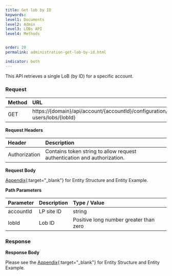 ```yaml
---
title: Get lob by ID
keywords:
level1: Documents
level2: Admin
level3: LOBs API
level4: Methods


order: 20
permalink: administration-get-lob-by-id.html

indicator: both
---
```


This API retrieves a single LoB (by ID) for a specific account.

### Request

|Method   |   URL    |            
|:--------  | :----------------- |
| GET     |    https://{domain}/api/account/{accountId}/configuration/le-users/lobs/{lobId}|

**Request Headers**

|Header     |     Description  |                              
|:------------  | :---------------------  |                   
| Authorization  | Contains token string to allow request authentication and authorization. |

**Request Body**

[Appendix](administration-lobs-appendix.html){:target="_blank"} for Entity Structure and Entity Example.

**Path Parameters**

| Parameter    |   Description   |   Type / Value      |                                      
|:------------  | :------------- |  :----------------- |                                       
|accountId   |    LP site ID   |    string  |
|lobId       |  Lob ID       |  Positive long number greater than zero |

### Response

**Response Body**

Please see the [Appendix](administration-lobs-appendix.html){:target="_blank"} for Entity Structure and Entity Example.
